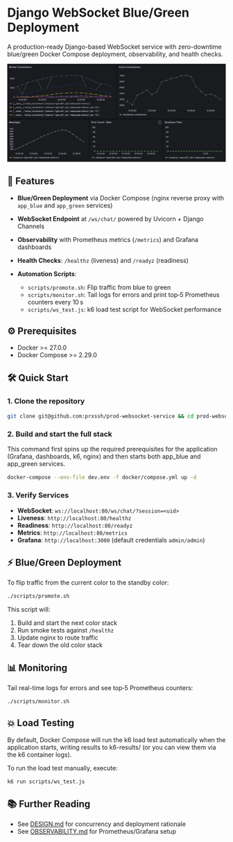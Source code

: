 # Django WebSocket Blue/Green Deployment

A production-ready Django-based WebSocket service with zero-downtime blue/green
Docker Compose deployment, observability, and health checks.

![Grafana Dashboard](data/grafana-dashboard.png)

## 🚀 Features

* **Blue/Green Deployment** via Docker Compose (nginx reverse proxy with
  `app_blue` and `app_green` services)
* **WebSocket Endpoint** at `/ws/chat/` powered by Uvicorn + Django Channels
* **Observability** with Prometheus metrics (`/metrics`) and Grafana dashboards
* **Health Checks**: `/healthz` (liveness) and `/readyz` (readiness)
* **Automation Scripts**:

  * `scripts/promote.sh`: Flip traffic from blue to green
  * `scripts/monitor.sh`: Tail logs for errors and print top‑5 Prometheus
    counters every 10 s
  * `scripts/ws_test.js`: k6 load test script for WebSocket performance

## ⚙️ Prerequisites

* Docker >= 27.0.0
* Docker Compose >= 2.29.0

## 🛠️ Quick Start

### 1. Clone the repository

```bash
git clone git@github.com:prxssh/prod-websocket-service && cd prod-websocket-service
```

### 2. Build and start the full stack

This command first spins up the required prerequisites for the application
(Grafana, dashboards, k6, nginx) and then starts both app_blue and app_green
services.

```bash
docker-compose --env-file dev.env -f docker/compose.yml up -d
```

### 3. Verify Services

* **WebSocket**: `ws://localhost:80/ws/chat/?session=<uid>`
* **Liveness**: `http://localhost:80/healthz`
* **Readiness**: `http://localhost:80/readyz`
* **Metrics**: `http://localhost:80/metrics`
* **Grafana**: `http://localhost:3000` (default credentials `admin/admin`)

## ⚡ Blue/Green Deployment

To flip traffic from the current color to the standby color:

```bash
./scripts/promote.sh
```

This script will:

1. Build and start the next color stack
2. Run smoke tests against `/healthz`
3. Update nginx to route traffic
4. Tear down the old color stack

## 📊 Monitoring

Tail real-time logs for errors and see top‑5 Prometheus counters:

```bash
./scripts/monitor.sh
```

## 💥 Load Testing

By default, Docker Compose will run the k6 load test automatically when the
application starts, writing results to k6-results/ (or you can view them via
the k6 container logs).

To run the load test manually, execute:

```bash
k6 run scripts/ws_test.js
```

## 📚 Further Reading

* See [DESIGN.md](docs/DESIGN.md) for concurrency and deployment rationale
* See [OBSERVABILITY.md](docs/OBSERVABILITY.md) for Prometheus/Grafana setup
